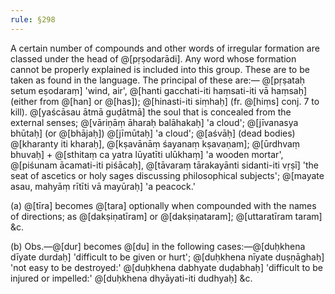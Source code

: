 ```yaml
---
rule: §298
---
```


A certain number of compounds and other words of irregular formation are classed under the head of @[pṛṣodarādi]. Any word whose formation cannot be properly explained is included into this group. These are to be taken as found in the language. The principal of these are:— @[pṛṣataḥ setum eṣodaraṃ] 'wind, air', @[hanti gacchati-iti haṃsati-iti vā haṃsaḥ] (either from @[han] or @[has]); @[hinasti-iti siṃhaḥ] (fr. @[hiṃs] conj. 7 to kill). @[yaścāsau ātmā guḍātmā] the soul that is concealed from the external senses; @[vāriṇāṃ āharaḥ balāhakaḥ] 'a cloud'; @[jīvanasya bhūtaḥ] (or @[bhājaḥ]) @[jīmūtaḥ] 'a cloud'; @[aśvāḥ] (dead bodies) @[kharanty iti kharaḥ], @[kṣavānāṃ śayanaṃ kṣavaṇam]; @[ūrdhvaṃ bhuvaḥ] + @[sthitaṃ ca yatra lūyatīti ulūkhaṃ] 'a wooden mortar', @[piśunam ācamati-iti piśācaḥ], @[tāvaraṃ tārakayānti sidanti-iti vṛṣī] 'the seat of ascetics or holy sages discussing philosophical subjects'; @[mayate asau, mahyāṃ rītīti vā mayūraḥ] 'a peacock.'

(a) @[tīra] becomes @[tara] optionally when compounded with the names of directions; as @[dakṣiṇatīram] or @[dakṣiṇataram]; @[uttaratīram taram] &c.

(b) Obs.—@[dur] becomes @[du] in the following cases:—@[duḥkhena dīyate durdaḥ] 'difficult to be given or hurt'; @[duḥkhena nīyate duṣṇāghaḥ] 'not easy to be destroyed:' @[duḥkhena dabhyate duḍabhaḥ] 'difficult to be injured or impelled:' @[duḥkhena dhyāyati-iti dudhyaḥ] &c.